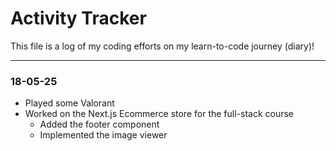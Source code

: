 # Activity Tracker

This file is a log of my coding efforts on my learn-to-code journey (diary)!

---

### 18-05-25

- Played some Valorant
- Worked on the Next.js Ecommerce store for the full-stack course
  - Added the footer component
  - Implemented the image viewer
